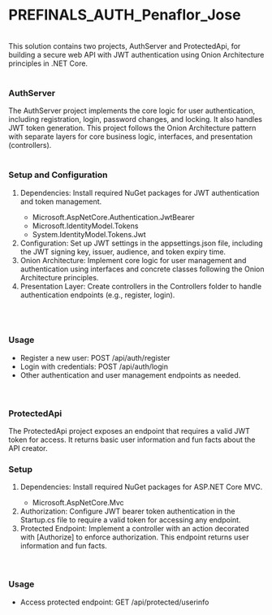 <h1>PREFINALS_AUTH_Penaflor_Jose</h1><br>
This solution contains two projects, AuthServer and ProtectedApi, for building a secure web API with JWT authentication using Onion Architecture principles in .NET Core.<br><br>

<h3>AuthServer<br></h3>
The AuthServer project implements the core logic for user authentication, including registration, login, password changes, and locking. It also handles JWT token generation. This project follows the Onion Architecture pattern with separate layers for core business logic, interfaces, and presentation (controllers).<br><br>

<h3>Setup and Configuration<br></h3>
<ol>
<li>Dependencies: Install required NuGet packages for JWT authentication and token management.</li>
<ul><li>Microsoft.AspNetCore.Authentication.JwtBearer</li>
<li>Microsoft.IdentityModel.Tokens</li>
<li>System.IdentityModel.Tokens.Jwt</li></ul>
<li>Configuration: Set up JWT settings in the appsettings.json file, including the JWT signing key, issuer, audience, and token expiry time.</li>
<li>Onion Architecture: Implement core logic for user management and authentication using interfaces and concrete classes following the Onion Architecture principles.</li>
<li>Presentation Layer: Create controllers in the Controllers folder to handle authentication endpoints (e.g., register, login).</li></ol><br><br>

<h3>Usage<br></h3>
<ul>
<li>Register a new user: POST /api/auth/register</li>
<li>Login with credentials: POST /api/auth/login</li>
<li>Other authentication and user management endpoints as needed.
  </li><br><br>
</ul>
<h3>ProtectedApi<br></h3>
The ProtectedApi project exposes an endpoint that requires a valid JWT token for access. It returns basic user information and fun facts about the API creator.

<h3>Setup<br></h3>
<ol>
<li>Dependencies: Install required NuGet packages for ASP.NET Core MVC.</li>
<ul><li>Microsoft.AspNetCore.Mvc</li></ul>
<li>Authorization: Configure JWT bearer token authentication in the Startup.cs file to require a valid token for accessing any endpoint.</li>
<li>Protected Endpoint: Implement a controller with an action decorated with [Authorize] to enforce authorization. This endpoint returns user information and fun facts.</li><br><br></ol>
  
<h3>Usage<br></h3>
<ul><li>Access protected endpoint: GET /api/protected/userinfo</li></ul>
